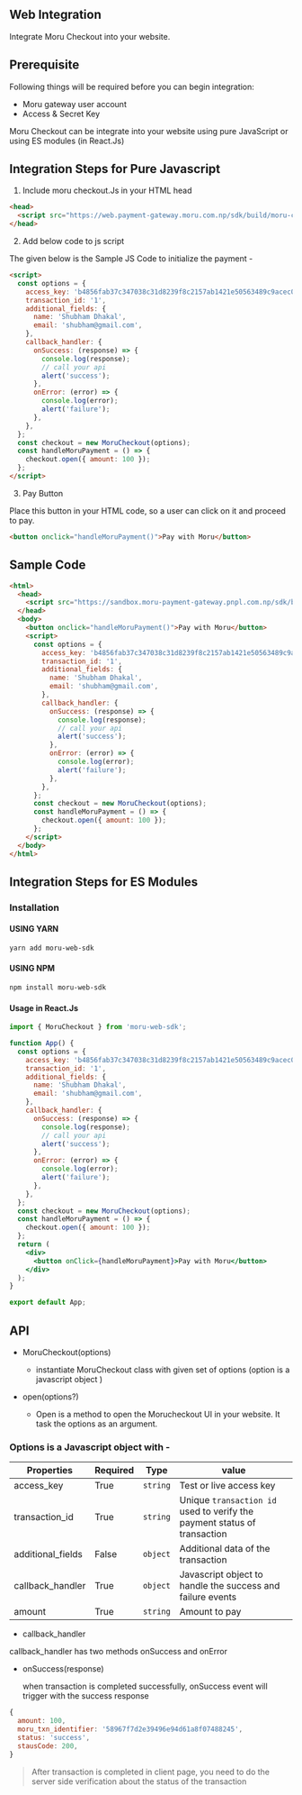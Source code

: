 ## Web Integration

Integrate Moru Checkout into your website.

## Prerequisite

Following things will be required before you can begin integration:

- Moru gateway user account
- Access & Secret Key

Moru Checkout can be integrate into your website using pure JavaScript or using ES modules (in React.Js)

## Integration Steps for Pure Javascript

1. Include moru checkout.Js in your HTML head

```html
<head>
  <script src="https://web.payment-gateway.moru.com.np/sdk/build/moru-checkout.js"></script>
</head>
```

2. Add below code to js script

The given below is the Sample JS Code to initialize the payment -

```html
<script>
  const options = {
    access_key: 'b4856fab37c347038c31d8239f8c2157ab1421e50563489c9acec0cba073b637',
    transaction_id: '1',
    additional_fields: {
      name: 'Shubham Dhakal',
      email: 'shubham@gmail.com',
    },
    callback_handler: {
      onSuccess: (response) => {
        console.log(response);
        // call your api
        alert('success');
      },
      onError: (error) => {
        console.log(error);
        alert('failure');
      },
    },
  };
  const checkout = new MoruCheckout(options);
  const handleMoruPayment = () => {
    checkout.open({ amount: 100 });
  };
</script>
```

3. Pay Button

Place this button in your HTML code, so a user can click on it and proceed to pay.

```html
<button onclick="handleMoruPayment()">Pay with Moru</button>
```

## Sample Code

```html
<html>
  <head>
    <script src="https://sandbox.moru-payment-gateway.pnpl.com.np/sdk/build/moru-checkout.js"></script>
  </head>
  <body>
    <button onclick="handleMoruPayment()">Pay with Moru</button>
    <script>
      const options = {
        access_key: 'b4856fab37c347038c31d8239f8c2157ab1421e50563489c9acec0cba073b637',
        transaction_id: '1',
        additional_fields: {
          name: 'Shubham Dhakal',
          email: 'shubham@gmail.com',
        },
        callback_handler: {
          onSuccess: (response) => {
            console.log(response);
            // call your api
            alert('success');
          },
          onError: (error) => {
            console.log(error);
            alert('failure');
          },
        },
      };
      const checkout = new MoruCheckout(options);
      const handleMoruPayment = () => {
        checkout.open({ amount: 100 });
      };
    </script>
  </body>
</html>
```

## Integration Steps for ES Modules

### Installation

#### USING YARN

```bash
yarn add moru-web-sdk
```

#### USING NPM

```bash
npm install moru-web-sdk
```

#### Usage in React.Js

```jsx
import { MoruCheckout } from 'moru-web-sdk';

function App() {
  const options = {
    access_key: 'b4856fab37c347038c31d8239f8c2157ab1421e50563489c9acec0cba073b637',
    transaction_id: '1',
    additional_fields: {
      name: 'Shubham Dhakal',
      email: 'shubham@gmail.com',
    },
    callback_handler: {
      onSuccess: (response) => {
        console.log(response);
        // call your api
        alert('success');
      },
      onError: (error) => {
        console.log(error);
        alert('failure');
      },
    },
  };
  const checkout = new MoruCheckout(options);
  const handleMoruPayment = () => {
    checkout.open({ amount: 100 });
  };
  return (
    <div>
      <button onClick={handleMoruPayment}>Pay with Moru</button>
    </div>
  );
}

export default App;
```

## API

- MoruCheckout(options)

  - instantiate MoruCheckout class with given set of options (option is a javascript object )

- open(options?)

  - Open is a method to open the Morucheckout UI in your website. It task the options as an argument.

### Options is a Javascript object with -

| Properties        | Required | Type     | value                                                                    |
| ----------------- | -------- | -------- | ------------------------------------------------------------------------ |
| access_key        | True     | `string` | Test or live access key                                                  |
| transaction_id    | True     | `string` | Unique `transaction id` used to verify the payment status of transaction |
| additional_fields | False    | `object` | Additional data of the transaction                                       |
| callback_handler  | True     | `object` | Javascript object to handle the success and failure events               |
| amount            | True     | `string` | Amount to pay                                                            |

- callback_handler

callback_handler has two methods onSuccess and onError

- onSuccess(response)

  when transaction is completed successfully, onSuccess event will trigger with the success response

```js
{
  amount: 100,
  moru_txn_identifier: '58967f7d2e39496e94d61a8f07488245',
  status: 'success',
  stausCode: 200,
}
```

> After transaction is completed in client page, you need to do the server side verification about the status of the transaction
